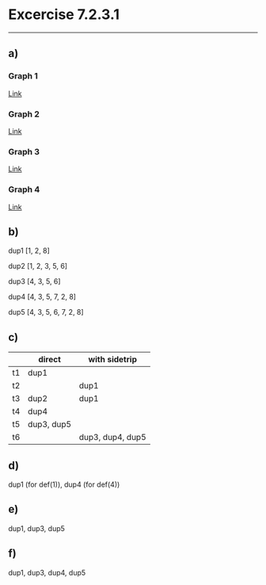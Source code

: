# Excercise 7.2.3.1
---


## a)

### Graph 1

[Link](https://cs.gmu.edu:8443/offutt/coverage/GraphCoverage?edges=1+2%0D%0A2+3%0D%0A2+8%0D%0A3+4%0D%0A3+5%0D%0A4+3%0D%0A5+6%0D%0A5+7%0D%0A6+7%0D%0A7+2%0D%0A&initialNode=1&endNode=8&action=Nodes)

### Graph 2

[Link](https://cs.gmu.edu:8443/offutt/coverage/GraphCoverage?edges=1+2%0D%0A2+3%0D%0A2+6%0D%0A3+4%0D%0A3+5%0D%0A4+5%0D%0A5+3%0D%0A&initialNode=1&endNode=6&action=Nodes)

### Graph 3

[Link](https://cs.gmu.edu:8443/offutt/coverage/GraphCoverage?edges=1+2%0D%0A2+3%0D%0A3+4%0D%0A3+5%0D%0A4+5%0D%0A5+2%0D%0A2+6%0D%0A&initialNode=1&endNode=&action=Nodes)

### Graph 4

[Link](https://cs.gmu.edu:8443/offutt/coverage/GraphCoverage?edges=1+2%0D%0A2+3%0D%0A2+6%0D%0A3+4%0D%0A3+5%0D%0A4+5%0D%0A&initialNode=1&endNode=6&action=Nodes)

## b)

dup1 [1, 2, 8]

dup2 [1, 2, 3, 5, 6]

dup3 [4, 3, 5, 6]

dup4 [4, 3, 5, 7, 2, 8]

dup5 [4, 3, 5, 6, 7, 2, 8]

## c)

||direct|with sidetrip|
|---|---|---|
|t1|dup1||
|t2||dup1|
|t3|dup2|dup1|
|t4|dup4||
|t5|dup3, dup5||
|t6||dup3, dup4, dup5|

## d)

dup1 (for def(1)), dup4 (for def(4))

## e)

dup1, dup3, dup5

## f)

dup1, dup3, dup4, dup5

